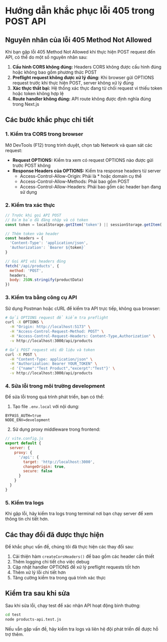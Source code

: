 # Hướng dẫn khắc phục lỗi 405 trong POST API

## Nguyên nhân của lỗi 405 Method Not Allowed

Khi bạn gặp lỗi 405 Method Not Allowed khi thực hiện POST request đến API, có thể do một số nguyên nhân sau:

1. **Cấu hình CORS không đúng:** Headers CORS không được cấu hình đúng hoặc không bao gồm phương thức POST
2. **Preflight request không được xử lý đúng:** Khi browser gửi OPTIONS request trước khi thực hiện POST, server không xử lý đúng
3. **Xác thực thất bại:** Hệ thống xác thực đang từ chối request vì thiếu token hoặc token không hợp lệ
4. **Route handler không đúng:** API route không được định nghĩa đúng trong Next.js

## Các bước khắc phục chi tiết

### 1. Kiểm tra CORS trong browser

Mở DevTools (F12) trong trình duyệt, chọn tab Network và quan sát các request:

- **Request OPTIONS:** Kiểm tra xem có request OPTIONS nào được gửi trước POST không
- **Response Headers của OPTIONS:** Kiểm tra response headers từ server
  - Access-Control-Allow-Origin: Phải là * hoặc domain cụ thể
  - Access-Control-Allow-Methods: Phải bao gồm POST
  - Access-Control-Allow-Headers: Phải bao gồm các header bạn đang sử dụng

### 2. Kiểm tra xác thực

```javascript
// Trước khi gọi API POST
// Đảm bảo đã đăng nhập và có token
const token = localStorage.getItem('token') || sessionStorage.getItem('payloadToken')

// Thêm token vào header
const headers = {
  'Content-Type': 'application/json',
  'Authorization': `Bearer ${token}`
}

// Gọi API với headers đúng
fetch('/api/products', {
  method: 'POST',
  headers,
  body: JSON.stringify(productData)
})
```

### 3. Kiểm tra bằng công cụ API

Sử dụng Postman hoặc cURL để kiểm tra API trực tiếp, không qua browser:

```bash
# Gửi OPTIONS request để kiểm tra preflight
curl -X OPTIONS \
  -H "Origin: http://localhost:5173" \
  -H "Access-Control-Request-Method: POST" \
  -H "Access-Control-Request-Headers: Content-Type,Authorization" \
  -v http://localhost:3000/api/products

# Gửi POST request với dữ liệu và token
curl -X POST \
  -H "Content-Type: application/json" \
  -H "Authorization: Bearer YOUR_TOKEN" \
  -d '{"name":"Test Product","excerpt":"Test"}' \
  -v http://localhost:3000/api/products
```

### 4. Sửa lỗi trong môi trường development

Để sửa lỗi trong quá trình phát triển, bạn có thể:

1. Tạo file `.env.local` với nội dung:
```
BYPASS_AUTH=true
NODE_ENV=development
```

2. Sử dụng proxy middleware trong frontend:
```javascript
// vite.config.js
export default {
  server: {
    proxy: {
      '/api': {
        target: 'http://localhost:3000',
        changeOrigin: true,
        secure: false
      }
    }
  }
}
```

### 5. Kiểm tra logs

Khi gặp lỗi, hãy kiểm tra logs trong terminal nơi bạn chạy server để xem thông tin chi tiết hơn.

## Các thay đổi đã được thực hiện

Để khắc phục vấn đề, chúng tôi đã thực hiện các thay đổi sau:

1. Cải thiện hàm `createCorsHeaders()` để bao gồm các header cần thiết
2. Thêm logging chi tiết cho việc debug
3. Cập nhật handler OPTIONS để xử lý preflight requests tốt hơn
4. Thêm xử lý lỗi chi tiết hơn
5. Tăng cường kiểm tra trong quá trình xác thực

## Kiểm tra sau khi sửa

Sau khi sửa lỗi, chạy test để xác nhận API hoạt động bình thường:

```bash
cd test
node products-api.test.js
```

Nếu vẫn gặp vấn đề, hãy kiểm tra logs và liên hệ đội phát triển để được hỗ trợ thêm.
